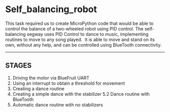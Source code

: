 # Self_balancing_robot

This task required us to create MicroPython code that would be able to control the balance of a two-wheeled robot using PID control.
The self-balancing segway uses PID Control to dance to music, implementing routines to move to any song played.  
It is able to move and stand on its own, without any help, and can be controlled using BlueTooth connectivity.

------------------------
STAGES
------------------------
1. Driving the motor via BlueFruit UART
2. Using an interrupt to obtain a threshold for movement
3. Creating a dance routine
4. Creating a simple dance with the stabilizer
5.2 Dance routine with BlueTooth
6. Automatic dance routine with no stabilizers
